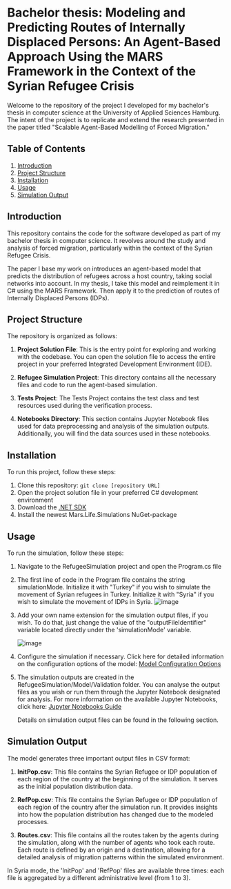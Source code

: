 # Bachelor thesis: Modeling and Predicting Routes of Internally Displaced Persons: An Agent-Based Approach Using the MARS Framework in the Context of the Syrian Refugee Crisis
Welcome to the repository of the project I developed for my bachelor's thesis in computer science at the University of Applied Sciences Hamburg.
The intent of the project is to replicate and extend the research presented in the paper titled "Scalable Agent-Based Modelling of Forced Migration."


## Table of Contents

1. [Introduction](#introduction)
2. [Project Structure](#project-structure)
3. [Installation](#installation)
4. [Usage](#usage)
5. [Simulation Output](#simulation-output)


## Introduction

This repository contains the code for the software developed as part of my bachelor thesis in computer science. It revolves around the study and analysis of forced migration, particularly within the context of the Syrian Refugee Crisis.

The paper I base my work on introduces an agent-based model that predicts the distribution of refugees across a host country, taking social networks into account. 
In my thesis, I take this model and reimplement it in C# using the MARS Framework. Then apply it to the prediction of routes of Internally Displaced Persons (IDPs).

## Project Structure

The repository is organized as follows:

1. **Project Solution File**: This is the entry point for exploring and working with the codebase. You can open the solution file to access the entire project in your preferred Integrated Development Environment (IDE).

2. **Refugee Simulation Project**: This directory contains all the necessary files and code to run the agent-based simulation.
   
3. **Tests Project**: The Tests Project contains the test class and test resources used during the verification process.

4. **Notebooks Directory**: This section contains Jupyter Notebook files used for data preprocessing and analysis of the simulation outputs. Additionally, you will find the data sources used in these notebooks.

## Installation

To run this project, follow these steps:

1. Clone this repository: `git clone [repository URL]`
2. Open the project solution file in your preferred C# development environment
3. Download the [.NET SDK](https://dotnet.microsoft.com/en-us/download)
4. Install the newest Mars.Life.Simulations NuGet-package


## Usage

To run the simulation, follow these steps:

1. Navigate to the RefugeeSimulation project and open the Program.cs file
2. The first line of code in the Program file contains the string simulationMode. Initialize it with "Turkey" if you wish to simulate the movement of Syrian refugees in Turkey. Initialize it with "Syria" if you wish to simulate the movement of IDPs in Syria.
 ![image](https://github.com/VRibeiro01/BA_V_Ribeiro/assets/103310770/ee6f0127-3a2c-4d35-b91c-fbb67aac32c2)

4. Add your own name extension for the simulation output files, if you wish. To do that, just change the value of the "outputFileIdentifier" variable located directly under the 'simulationMode' variable.

   ![image](https://github.com/VRibeiro01/BA_V_Ribeiro/assets/103310770/6c2be1d9-05dd-4037-b37d-85e90d54a2b0)


5. Configure the simulation if necessary. Click here for detailed information on the configuration options of the model: [Model Configuration Options](RefugeeSimulation/README.md)
6. The simulation outputs are created in the RefugeeSimulation/Model/Validation folder. You can analyse the output files as you wish or run them through the Jupyter Notebook designated for analysis.
   For more information on the available Jupyter Notebooks, click here: [Jupyter Notebooks Guide](Notebooks/README.md)

   Details on simulation output files can be found in the following section.

## Simulation Output

The model generates three important output files in CSV format:

1. **InitPop.csv**: This file contains the Syrian Refugee or IDP population of each region of the country at the beginning of the simulation. It serves as the initial population distribution data.

2. **RefPop.csv**: This file contains the Syrian Refugee or IDP population of each region of the country after the simulation run. It provides insights into how the population distribution has changed due to the modeled processes.

3. **Routes.csv**: This file contains all the routes taken by the agents during the simulation, along with the number of agents who took each route. Each route is defined by an origin and a destination, allowing for a detailed analysis of migration patterns within the simulated environment.

In Syria mode, the 'InitPop' and 'RefPop' files are available three times: each file is aggregated by a different administrative level (from 1 to 3).





